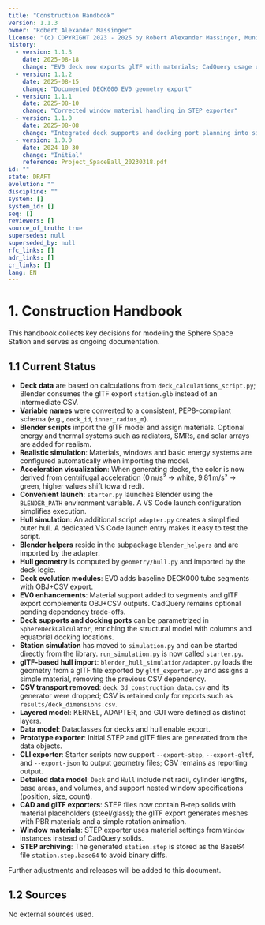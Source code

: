 ```yaml
---
title: "Construction Handbook"
version: 1.1.3
owner: "Robert Alexander Massinger"
license: "(c) COPYRIGHT 2023 - 2025 by Robert Alexander Massinger, Munich, Germany. ALL RIGHTS RESERVED."
history:
  - version: 1.1.3
    date: 2025-08-18
    change: "EV0 deck now exports glTF with materials; CadQuery usage under review"
  - version: 1.1.2
    date: 2025-08-15
    change: "Documented DECK000 EV0 geometry export"
  - version: 1.1.1
    date: 2025-08-10
    change: "Corrected window material handling in STEP exporter"
  - version: 1.1.0
    date: 2025-08-08
    change: "Integrated deck supports and docking port planning into simulation"
  - version: 1.0.0
    date: 2024-10-30
    change: "Initial"
    reference: Project_SpaceBall_20230318.pdf
id: ""
state: DRAFT
evolution: ""
discipline: ""
system: []
system_id: []
seq: []
reviewers: []
source_of_truth: true
supersedes: null
superseded_by: null
rfc_links: []
adr_links: []
cr_links: []
lang: EN
---
```

# 1. Construction Handbook

This handbook collects key decisions for modeling the Sphere Space Station and serves as ongoing documentation.

## 1.1 Current Status

- **Deck data** are based on calculations from `deck_calculations_script.py`; Blender consumes the glTF export `station.glb` instead of an intermediate CSV.
- **Variable names** were converted to a consistent, PEP8-compliant schema (e.g., `deck_id`, `inner_radius_m`).
- **Blender scripts** import the glTF model and assign materials. Optional energy and thermal systems such as radiators, SMRs, and solar arrays are added for realism.
- **Realistic simulation**: Materials, windows and basic energy systems are configured automatically when importing the model.
- **Acceleration visualization**: When generating decks, the color is now derived from centrifugal acceleration (0 m/s² → white, 9.81 m/s² → green, higher values shift toward red).
- **Convenient launch**: `starter.py` launches Blender using the `BLENDER_PATH` environment variable. A VS Code launch configuration simplifies execution.
- **Hull simulation**: An additional script `adapter.py` creates a simplified outer hull. A dedicated VS Code launch entry makes it easy to test the script.
- **Blender helpers** reside in the subpackage `blender_helpers` and are imported by the adapter.
- **Hull geometry** is computed by `geometry/hull.py` and imported by the deck logic.
- **Deck evolution modules**: EV0 adds baseline DECK000 tube segments with OBJ+CSV export.
- **EV0 enhancements**: Material support added to segments and glTF export complements OBJ+CSV outputs. CadQuery remains optional pending dependency trade-offs.
- **Deck supports and docking ports** can be parametrized in `SphereDeckCalculator`,
  enriching the structural model with columns and equatorial docking locations.
- **Station simulation** has moved to `simulation.py` and can be started directly from the library. `run_simulation.py` is now called `starter.py`.
- **glTF-based hull import**: `blender_hull_simulation/adapter.py` loads the geometry from a glTF file exported by `gltf_exporter.py` and assigns a simple material, removing the previous CSV dependency.
- **CSV transport removed**: `deck_3d_construction_data.csv` and its generator were dropped; CSV is retained only for reports such as `results/deck_dimensions.csv`.
- **Layered model**: KERNEL, ADAPTER, and GUI were defined as distinct layers.
- **Data model**: Dataclasses for decks and hull enable export.
- **Prototype exporter**: Initial STEP and glTF files are generated from the data objects.
- **CLI exporter**: Starter scripts now support `--export-step`, `--export-gltf`, and `--export-json` to output geometry files; CSV remains as reporting output.
- **Detailed data model**: `Deck` and `Hull` include net radii, cylinder lengths, base areas, and volumes, and support nested window specifications (position, size, count).
- **CAD and glTF exporters**: STEP files now contain B-rep solids with material placeholders (steel/glass); the glTF export generates meshes with PBR materials and a simple rotation animation.
- **Window materials**: STEP exporter uses material settings from `Window` instances instead of CadQuery solids.
- **STEP archiving**: The generated `station.step` is stored as the Base64 file `station.step.base64` to avoid binary diffs.

Further adjustments and releases will be added to this document.

## 1.2 Sources

No external sources used.
